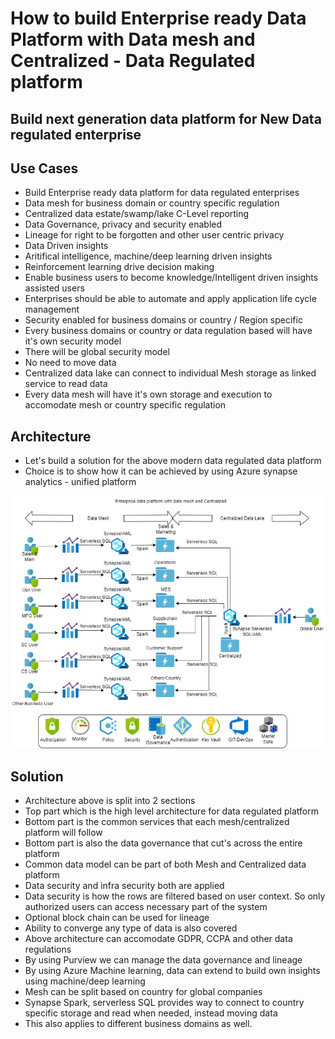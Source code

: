 # How to build Enterprise ready Data Platform with Data mesh and Centralized - Data Regulated platform

## Build next generation data platform for New Data regulated enterprise

## Use Cases

- Build Enterprise ready data platform for data regulated enterprises
- Data mesh for business domain or country specific regulation
- Centralized data estate/swamp/lake C-Level reporting
- Data Governance, privacy and security enabled
- Lineage for right to be forgotten and other user centric privacy
- Data Driven insights
- Aritifical intelligence, machine/deep learning driven insights
- Reinforcement learning drive decision making
- Enable business users to become knowledge/Intelligent driven insights assisted users
- Enterprises should be able to automate and apply application life cycle management
- Security enabled for business domains or country / Region specific
- Every business domains or country or data regulation based will have it's own security model
- There will be global security model
- No need to move data
- Centralized data lake can connect to individual Mesh storage as linked service to read data
- Every data mesh will have it's own storage and execution to accomodate mesh or country specific regulation

## Architecture

- Let's build a solution for the above modern data regulated data platform
- Choice is to show how it can be achieved by using Azure synapse analytics - unified platform

![Architecture](https://github.com/balakreshnan/Samples2022/blob/main/DataPlatform/images/aifabmesh-Page-2.jpg "Architecture")

## Solution

- Architecture above is split into 2 sections
- Top part which is the high level architecture for data regulated platform
- Bottom part is the common services that each mesh/centralized platform will follow
- Bottom part is also the data governance that cut's across the entire platform
- Common data model can be part of both Mesh and Centralized data platform
- Data security and infra security both are applied
- Data security is how the rows are filtered based on user context. So only authorized users can access necessary part of the system
- Optional block chain can be used for lineage
- Ability to converge any type of data is also covered
- Above architecture can accomodate GDPR, CCPA and other data regulations
- By using Purview we can manage the data governance and lineage
- By using Azure Machine learning, data can extend to build own insights using machine/deep learning
- Mesh can be split based on country for global companies
- Synapse Spark, serverless SQL provides way to connect to country specific storage and read when needed, instead moving data
- This also applies to different business domains as well.